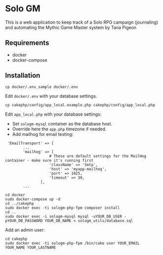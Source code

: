 # Solo GM

This is a web application to keep track of a Solo RPG campaign (journaling) and automating the Mythic Game Master system by Tana Pigeon


## Requirements

- docker
- docker-compose


## Installation


```
cp docker/.env_sample docker/.env 
```
Edit `docker/.env` with your database settings.

```
cp cakephp/config/app_local.example.php cakephp/config/app_local.php
```
Edit `app_local.php` with your database settings:
- Set `sologm-mysql` container as the database host.
- Override here the `app.php` timezone if needed.
- Add mailhog for email testing:
```
 'EmailTransport' => [
        ...
        'mailhog' => [
                    # These are default settings for the MailHog container - make sure it's running first
                    'className' => 'Smtp',
                    'host' => 'myapp-mailhog',
                    'port' => 1025,
                    'timeout' => 30,
                ],
        ...
```

```
cd docker
sudo docker-compose up -d
cd ../cakephp
sudo docker exec -ti sologm-php-fpm composer install
cd ..
sudo docker exec -i sologm-mysql mysql -uYOUR_DB_USER -pYOUR_DB_PASSWORD YOUR_DB_NAME < sologm_utils/database.sql
```

Add an admin user:
```
cd cakephp
sudo docker exec -ti sologm-php-fpm /bin/cake user YOUR_EMAIL YOUR_NAME YOUR_LASTNAME
```
